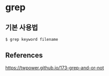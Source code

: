 # grep
## 기본 사용법
```bash
$ grep keyword filename
```

## References
https://twpower.github.io/173-grep-and-or-not